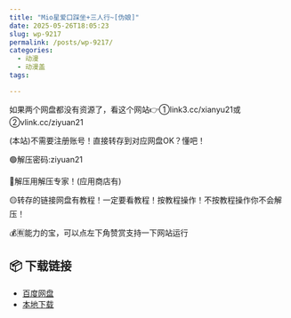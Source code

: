 ```yaml
---
title: "Mio星爱口踩坐+三人行~[伪娘]"
date: 2025-05-26T18:05:23
slug: wp-9217
permalink: /posts/wp-9217/
categories:
  - 动漫
  - 动漫盖
tags:

---
```


如果两个网盘都没有资源了，看这个网站👉①link3.cc/xianyu21或②vlink.cc/ziyuan21

(本站)不需要注册账号！直接转存到对应网盘OK？懂吧！

🟢解压密码:ziyuan21

🔵解压用解压专家！(应用商店有)

🟡转存的链接网盘有教程！一定要看教程！按教程操作！不按教程操作你不会解压！

💰🈶能力的宝，可以点左下角赞赏支持一下网站运行

## 📦 下载链接
- [百度网盘](https://blziyuan21.com/pay-download/9217?key=d362de72c2&down_id=0)
- [本地下载](https://blziyuan21.com/pay-download/9217?key=d362de72c2&down_id=1)

